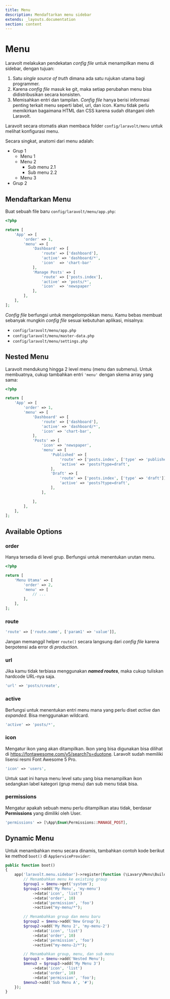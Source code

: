 ```yaml
---
title: Menu
description: Mendaftarkan menu sidebar
extends: _layouts.documentation
section: content
---
```


# Menu
Laravolt melakukan pendekatan *config file* untuk menampilkan menu di sidebar, dengan tujuan:

1. Satu *single source of truth* dimana ada satu rujukan utama bagi programmer.
1. Karena *config file* masuk ke git, maka setiap perubahan menu bisa didistribusikan secara konsisten.
1. Memisahkan entri dan tampilan. *Config file* hanya berisi informasi penting terkait menu seperti label, url, dan icon. Kamu tidak perlu memikirkan bagaimana HTML dan CSS karena sudah ditangani oleh Laravolt.

Laravolt secara otomatis akan membaca folder `config/laravolt/menu` untuk melihat konfigurasi menu.

Secara singkat, anatomi dari menu adalah:

- Grup 1
  - Menu 1
  - Menu 2
    - Sub menu 2.1
    - Sub menu 2.2
  - Menu 3
- Grup 2

## Mendaftarkan Menu
Buat sebuah file baru `config/laravolt/menu/app.php`:
```php
<?php

return [
    'App' => [
        'order' => 1,
        'menu' => [
            'Dashboard' => [
                'route' => ['dashboard'],
                'active' => 'dashboard/*',
                'icon'  => 'chart-bar'
            ],
            'Manage Posts' => [
                'route' => ['posts.index'],
                'active' => 'posts/*',
                'icon'  => 'newspaper'
            ],
        ],
    ],
];
```
*Config file* berfungsi untuk mengelompokkan menu. Kamu bebas membuat sebanyak mungkin *config file* sesuai kebutuhan aplikasi, misalnya:

- `config/laravolt/menu/app.php`
- `config/laravolt/menu/master-data.php`
- `config/laravolt/menu/settings.php`

## Nested Menu

Laravolt mendukung hingga 2 level menu (menu dan submenu). Untuk membuatnya, cukup tambahkan entri `'menu'` dengan skema array yang sama:

```php
<?php

return [
    'App' => [
        'order' => 1,
        'menu' => [
            'Dashboard' => [
                'route' => ['dashboard'],
                'active' => 'dashboard/*',
                'icon' => 'chart-bar',
            ],
            'Posts' => [
                'icon' => 'newspaper',
                'menu' => [
                    'Published' => [
                        'route' => ['posts.index', ['type' => 'published']],
                        'active' => 'posts?type=draft',
                    ],
                    'Draft' => [
                        'route' => ['posts.index', ['type' => 'draft']],
                        'active' => 'posts?type=draft',
                    ],
                ],

            ],
        ],
    ],
];

```



## Available Options

### order

Hanya tersedia di level grup. Berfungsi untuk menentukan urutan menu.

```php
<?php

return [
    'Menu Utama' => [
        'order' => 2,
        'menu' => [
            // ...
        ],
    ],
];


```



### route

```php
'route' => ['route.name', ['param1' => 'value']],
```

Jangan memanggil helper `route()` secara langsung dari *config file* karena berpotensi ada error di *production*.

### url

Jika kamu tidak terbiasa menggunakan ***named routes***, maka cukup tuliskan hardcode URL-nya saja.

```php
'url' => 'posts/create',
```

### active

Berfungsi untuk menentukan entri menu mana yang perlu diset *active* dan *expanded*. Bisa menggunakan wildcard.

```php
'active' => 'posts/*',
```

### icon

Mengatur ikon yang akan ditampilkan. Ikon yang bisa digunakan bisa dilihat di https://fontawesome.com/v5/search?s=duotone. Laravolt sudah memiliki lisensi resmi Font Awesome 5 Pro.

```php
'icon' => 'users',
```

Untuk saat ini hanya menu level satu yang bisa menampilkan ikon sedangkan label kategori (grup menu) dan sub menu tidak bisa.

### permissions

Mengatur apakah sebuah menu perlu ditampilkan atau tidak, berdasar **Permissions** yang dimiliki oleh User.

```php
'permissions' => [\App\Enum\Permissions::MANAGE_POST],
```

## Dynamic Menu
Untuk menambahkan menu secara dinamis, tambahkan contoh kode berikut ke method `boot()` di `AppServiceProvider`:

```php
public function boot()
{
    app('laravolt.menu.sidebar')->register(function (\Lavary\Menu\Builder $menu) {
        // Menambahkan menu ke existing group
        $group1 = $menu->get('system');
        $group1->add('My Menu', 'my-menu')
            ->data('icon', 'list')
            ->data('order', 10)
            ->data('permission', 'foo')
            ->active("my-menu/*");

        // Menambahkan group dan menu baru
        $group2 = $menu->add('New Group');
        $group2->add('My Menu 2', 'my-menu-2')
            ->data('icon', 'list')
            ->data('order', 10)
            ->data('permission', 'foo')
            ->active("my-menu-2/*");

        // Menambahkan group, menu, dan sub menu
        $group3 = $menu->add('Nested Menu');
        $menu3 = $group3->add('My Menu 3')
            ->data('icon', 'list')
            ->data('order', 10)
            ->data('permission', 'foo');
        $menu3->add('Sub Menu A', '#');
    });
}
 ```
